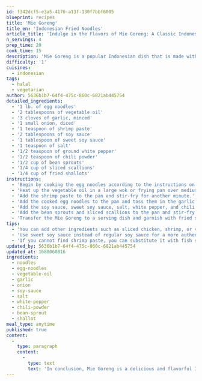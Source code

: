 ```yaml
---
id: f342dcf5-e3a5-4176-a13f-130f7bbf6005
blueprint: recipes
title: 'Mie Goreng'
title_en: 'Indonesian Fried Noodles'
article_title: 'Indulge in the Flavors of Mie Goreng: A Classic Indonesian Fried Noodle Dish'
n_servings: 4
prep_time: 20
cook_time: 15
description: 'Mie Goreng is a popular Indonesian dish that is made with stir-fried noodles that are seasoned with a blend of sweet, salty, and savory ingredients. It is typically made with egg noodles, but can also be made with other types of noodles such as rice noodles. The dish is then garnished with fresh vegetables, such as scallions and bean sprouts, and served with a side of crispy fried shallots.'
difficulty: '1'
cuisines:
  - indonesian
tags:
  - halal
  - vegetarian
author: 5636b1b7-64f4-475c-860c-6821ab445754
detailed_ingredients:
  - '1 lb. of egg noodles'
  - '2 tablespoons of vegetable oil'
  - '3 cloves of garlic, minced'
  - '1 small onion, diced'
  - '1 teaspoon of shrimp paste'
  - '2 tablespoons of soy sauce'
  - '1 tablespoon of sweet soy sauce'
  - '1 teaspoon of salt'
  - '1/2 teaspoon of ground white pepper'
  - '1/2 teaspoon of chili powder'
  - '1/2 cup of bean sprouts'
  - '1/4 cup of sliced scallions'
  - '1/4 cup of fried shallots'
instructions:
  - 'Begin by cooking the egg noodles according to the instructions on the package. Once cooked, drain and rinse the noodles with cold water and set aside.'
  - 'Heat up the vegetable oil in a large wok or frying pan over medium-high heat. Add the minced garlic and diced onion to the pan and stir-fry until fragrant.'
  - 'Add the shrimp paste to the pan and stir-fry for another minute.'
  - 'Add the cooked egg noodles to the pan and toss them in the garlic and onion mixture.'
  - 'Add the soy sauce, sweet soy sauce, salt, white pepper, and chili powder to the pan and continue to stir-fry until the noodles are evenly coated with the sauce.'
  - 'Add the bean sprouts and sliced scallions to the pan and stir-fry for another minute.'
  - 'Transfer the Mie Goreng to a serving dish and garnish with fried shallots.'
tips:
  - 'You can add other ingredients such as sliced chicken, shrimp, or vegetables to the Mie Goreng for more flavor and texture.'
  - 'Use sweet soy sauce instead of regular soy sauce for a more authentic taste.'
  - 'If you cannot find shrimp paste, you can substitute it with fish sauce.'
updated_by: 5636b1b7-64f4-475c-860c-6821ab445754
updated_at: 1680060816
ingredients:
  - noodles
  - egg-noodles
  - vegetable-oil
  - garlic
  - onion
  - soy-sauce
  - salt
  - white-pepper
  - chili-powder
  - bean-sprout
  - shallot
meal_type: anytime
published: true
content:
  -
    type: paragraph
    content:
      -
        type: text
        text: 'In conclusion, Mie Goreng is a delicious and flavorful Indonesian dish that is perfect for any meal of the day. With its combination of sweet, salty, and savory flavors, it is a crowd-pleaser that will satisfy your taste buds. Try making this traditional Indonesian dish at home for a taste of authentic Indonesian cuisine.'
---
```

